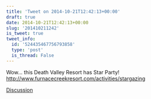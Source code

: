 ```yaml
---
title: 'Tweet on 2014-10-21T12:42:13+00:00'
draft: true
date: 2014-10-21T12:42:13+00:00
slug: '201410211242'
is_tweet: true
tweet_info:
  id: '524435467756793858'
  type: 'post'
  is_thread: False
---
```




Wow... this Death Valley Resort has Star Party!  <http://www.furnacecreekresort.com/activities/stargazing>

[Discussion](https://x.com/sytelus/status/524435467756793858)
